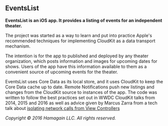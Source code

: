 ## EventsList
__EventsList is an iOS app. It provides a listing of events for an independent theater.__

The project was started as a way to learn and put into practice Apple's recommended techniques for implementing CloudKit as a data transport mechanism. 

The intention is for the app to published and deployed by any theater organization, which posts information and images for upcoming dates for shows. Users of the app have this information available to them as a convenient source of upcoming events for the theater. 

EventsList uses Core Data as its local store, and it uses CloudKit to keep the Core Data cache up to date. Remote Notifications push new listings and changes from the CloudKit source to instances of the app. The code was written to follow the best practices set out in WWDC CloudKit talks from 2014, 2015 and 2016 as well as advice given by Marcus Zarra from a tech talk about [isolating network calls from View Controllers](https://realm.io/news/slug-marcus-zarra-exploring-mvcn-swift/)

_Copyright © 2016 Hamagain LLC. All rights reserved._
